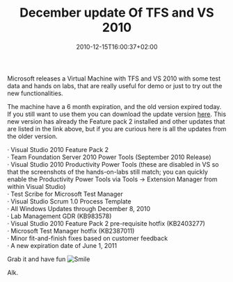 ﻿---
title: "December update Of TFS and VS 2010"
description: ""
date: 2010-12-15T16:00:37+02:00
draft: false
tags: [Team Foundation Server]
categories: [Team Foundation Server]
---
Microsoft releases a Virtual Machine with TFS and VS 2010 with some test data and hands on labs, that are really useful for demo or just to try out the new functionalities.

The machine have a 6 month expiration, and the old version expired today. If you still want to use them you can download the update version [here](http://blogs.msdn.com/b/briankel/archive/2010/06/25/now-available-visual-studio-2010-rtm-virtual-machine-with-sample-data-and-hands-on-labs.aspx). This new version has already the Feature pack 2 installed and other updates that are listed in the link above, but if you are curious here is all the updates from the older version.

· Visual Studio 2010 Feature Pack 2     
 · Team Foundation Server 2010 Power Tools (September 2010 Release)      
 · Visual Studio 2010 Productivity Power Tools (these are disabled in VS so that the screenshots of the hands-on-labs still match; you can quickly enable the Productivity Power Tools via Tools -&gt; Extension Manager from within Visual Studio)      
 · Test Scribe for Microsoft Test Manager      
 · Visual Studio Scrum 1.0 Process Template      
 · All Windows Updates through December 8, 2010      
 · Lab Management GDR (KB983578)      
 · Visual Studio 2010 Feature Pack 2 pre-requisite hotfix (KB2403277)      
 · Microsoft Test Manager hotfix (KB2387011)      
 · Minor fit-and-finish fixes based on customer feedback      
 · A new expiration date of June 1, 2011

Grab it and have fun ![Smile](https://www.codewrecks.com/blog/wp-content/uploads/2010/12/wlEmoticon-smile.png)

Alk.
